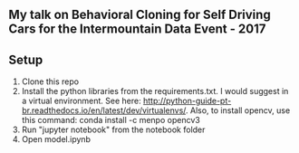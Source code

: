 ## My talk on Behavioral Cloning for Self Driving Cars for the Intermountain Data Event - 2017

## Setup

1. Clone this repo
2. Install the python libraries from the requirements.txt. I would suggest in a virtual environment. See here: http://python-guide-pt-br.readthedocs.io/en/latest/dev/virtualenvs/. Also, to install opencv, use this command: conda install -c menpo opencv3
3. Run "jupyter notebook" from the notebook folder
4. Open model.ipynb
